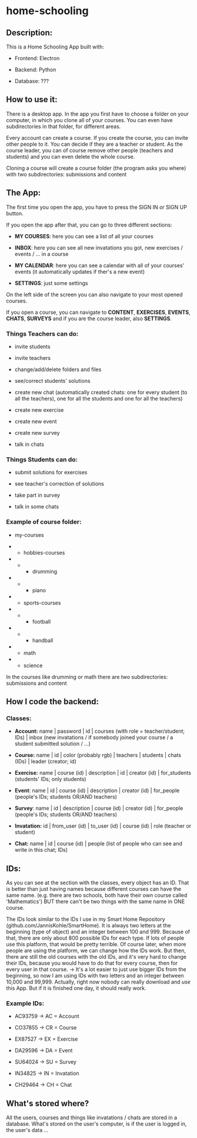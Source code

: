 # home-schooling

## Description:

This is a Home Schooling App built with:

- Frontend: Electron

- Backend: Python

- Database: ???

## How to use it:

There is a desktop app. In the app you first have to choose a folder on your computer, in which you
clone all of your courses. You can even have subdirectories in that folder, for different areas.

Every account can create a course. If you create the course, you can invite other people to it. You can decide
if they are a teacher or student. As the course leader, you can of course remove other people (teachers and
students) and you can even delete the whole course.

Cloning a course will create a course folder (the program asks you where) with two subdirectories:
submissions and content

## The App:

The first time you open the app, you have to press the SIGN IN or SIGN UP button.

If you open the app after that, you can go to three different sections:

- **MY COURSES**: here you can see a list of all your courses

- **INBOX**: here you can see all new invatations you got, new exercises / events / ... in a course

- **MY CALENDAR**: here you can see a calendar with all of your courses' events (it automatically updates if ther's a new event)

- **SETTINGS**: just some settings

On the left side of the screen you can also navigate to your most opened courses.

If you open a course, you can navigate to **CONTENT**, **EXERCISES**, **EVENTS**, **CHATS**, **SURVEYS** and if you are the course
leader, also **SETTINGS**.

### Things Teachers can do:

- invite students

- invite teachers

- change/add/delete folders and files

- see/correct students' solutions

- create new chat (automatically created chats: one for every student (to all the teachers), one for all the students and one for all
the teachers)

- create new exercise

- create new event

- create new survey

- talk in chats

### Things Students can do:

- submit solutions for exercises

- see teacher's correction of solutions

- take part in survey

- talk in some chats

### Example of course folder:

- my-courses

- - hobbies-courses

- - - drumming

- - - piano

- - sports-courses

- - - football

- - - handball

- - math

- - science

In the courses like drumming or math there are two subdirectories: submissions and content



## How I code the backend:

### Classes:

- **Account:** name | password | id | courses (with role = teacher/student; IDs) | inbox (new invatations / if somebody joined
  your course / a student submitted solution / ...)

- **Course:** name | id | color (probably rgb) | teachers | students | chats (IDs) | leader (creator; id)

- **Exercise:** name | course (id) | description | id | creator (id) | for_students (students' IDs; only students)

- **Event**: name | id | course (id) | description | creator (id) | for_people (people's IDs; students OR/AND teachers)

- **Survey**: name | id | description | course (id) | creator (id) | for_people (people's IDs; students OR/AND teachers)

- **Invatation:** id | from_user (id) | to_user (id) | course (id) | role (teacher or student)

- **Chat:** name | id | course (id) | people (list of people who can see and write in this chat; IDs)



## IDs:

As you can see at the section with the classes, every object has an ID. That is better than just having names because
different courses can have the same name. (e.g. there are two schools, both have their own course called 'Mathematics')
BUT there can't be two things with the same name in ONE course.

The IDs look similar to the IDs I use in my Smart Home Repository (github.com/JannisKohle/SmartHome).
It is always two letters at the beginning (type of object) and an integer between 100 and 999. Because
of that, there are only about 800 possible IDs for each type. If lots of people use this platform, that would be pretty
terrible. Of course later, when more people are using the platform, we can change how the IDs work. But then, there
are still the old courses with the old IDs, and it's very hard to change their IDs, because you would have to do that for
every course, then for every user in that course. -> It's a lot easier to just use bigger IDs from the beginning, so
now I am using IDs with two letters and an integer between 10,000 and 99,999.
Actually, right now nobody can really download and *use* this App. But if it is finished one day, it should really work.

### Example IDs:

- AC93759 -> AC = Account

- CO37855 -> CR = Course

- EX87527 -> EX = Exercise

- DA29596 -> DA = Event

- SU64024 -> SU = Survey

- IN34825 -> IN = Invatation

- CH29464 -> CH = Chat


## What's stored where?

All the users, courses and things like invatations / chats are stored in a database.
What's stored on the user's computer, is if the user is logged in, the user's data ...

